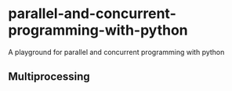# parallel-and-concurrent-programming-with-python
A playground for parallel and concurrent programming with python

## Multiprocessing

